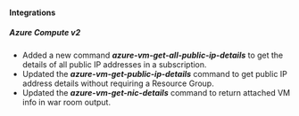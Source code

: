 
#### Integrations
##### Azure Compute v2

- Added a new command ***azure-vm-get-all-public-ip-details*** to get the details of all public IP addresses in a subscription.
- Updated the ***azure-vm-get-public-ip-details*** command to get public IP address details without requiring a Resource Group.
- Updated the ***azure-vm-get-nic-details*** command to return attached VM info in war room output.
